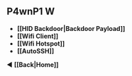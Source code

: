 P4wnP1 W
---
* **[[HID Backdoor|Backdoor Payload]]**
* **[[Wifi Client]]**
* **[[Wifi Hotspot]]**
* **[[AutoSSH]]**

&#9664;  **[[Back|Home]]**
